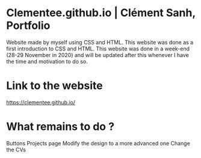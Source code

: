 # Clementee.github.io | Clément Sanh, Portfolio

Website made by myself using CSS and HTML. This website was done as a first introduction to CSS and HTML.
This website was done in a week-end (28-29 November in 2020) and will be updated after this whenever I have the time and motivation to do so.

# Link to the website

https://clementee.github.io/

# What remains to do ?

Buttons
Projects page
Modify the design to a more advanced one
Change the CVs 
